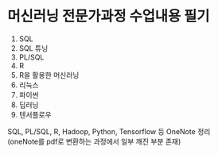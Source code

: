 # 머신러닝 전문가과정 수업내용 필기

1. SQL<br>
2. SQL 튜닝<br>
3. PL/SQL <br>
4. R <br>
5. R을 활용한 머신러닝 <br>
6. 리눅스 <br>
7. 파이썬 <br>
8. 딥러닝 <br>
9. 텐서플로우 <br>

SQL, PL/SQL, R, Hadoop, Python, Tensorflow 등 OneNote 정리 <br>
(oneNote를 pdf로 변환하는 과정에서 일부 깨진 부분 존재)
